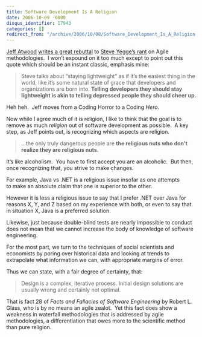 ```yaml
---
title: Software Development Is A Religion
date: 2006-10-09 -0800
disqus_identifier: 17943
categories: []
redirect_from: "/archive/2006/10/08/Software_Development_Is_A_Religion.aspx/"
---
```


[Jeff Atwood](http://www.codinghorror.com/blog/ "Coding Horror") [writes
a great
rebuttal](http://www.codinghorror.com/blog/archives/000699.html "Software Development: It’s a Religion")
to [Steve Yegge’s
rant](http://steve-yegge.blogspot.com/2006/10/egomania-itself.html "Egomania Itself")
on Agile methodologies.  I won’t expound on it too much except to point
out this quote which should be an instant classic, emphasis mine:

> Steve talks about “staying lightweight” as if it’s the easiest thing
> in the world, like it’s some natural state of grace that developers
> and organizations are born into. **Telling developers they should stay
> lightweight is akin to telling depressed people they should cheer
> up.**

Heh heh.  Jeff moves from a Coding Horror to a Coding *Hero*.

Now while I agree much of it is religion, I like to think that the goal
is to remove as much *religion* out of software development as
possible.  A key step, as Jeff points out, is recognizing which aspects
are religion.

> ...the only truly dangerous people are **the religious nuts who don’t
> realize they are religious nuts.**

It’s like alcoholism.  You have to first accept you are an alcoholic. 
But then, once recognizing that, you strive to make changes.

For example, Java vs .NET is a religious issue insofar as one attempts
to make an absolute claim that one is superior to the other. 

However it is less a religious issue to say that I prefer .NET over Java
for reasons X, Y, and Z based on my experience with both, or even to say
that in situation X, Java is a preferred solution.

Likewise, just because double-blind tests are nearly impossible to
conduct does not mean that we cannot increase the body of knowledge of
software engineering. 

For the most part, we turn to the techniques of social scientists and
economists by poring over historical data and looking at trends to
extrapolate what information we can, with appropriate margins of error. 

Thus we can state, with a fair degree of certainty, that:

> Design is a complex, iterative process. Initial design solutions are
> usually wrong and certainly not optimal.

That is fact 28 of *Facts and Fallacies of Software Engineering* by
Robert L. Glass, who is by no means an agile zealot.  Yet this fact does
show a weakness in waterfall methodologies that is addressed by agile
methodologies, a differentiation that owes more to the scientific method
than pure religion.



